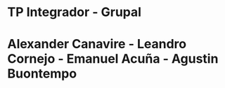 # TP Integrador - Grupal
# Alexander Canavire - Leandro Cornejo - Emanuel Acuña - Agustin Buontempo

